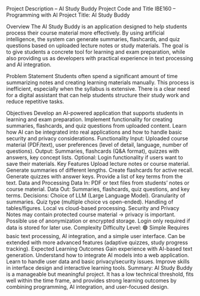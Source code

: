 Project Description – AI Study Buddy
Project Code and Title
IBE160 – Programming with AI
Project Title: AI Study Buddy

Overview
The AI Study Buddy is an application designed to help students process their course material more effectively. By using artificial intelligence, the system can generate summaries, flashcards, and quiz questions based on uploaded lecture notes or study materials. The goal is to give students a concrete tool for learning and exam preparation, while also providing us as developers with practical experience in text processing and AI integration.

Problem Statement
Students often spend a significant amount of time summarizing notes and creating learning materials manually. This process is inefficient, especially when the syllabus is extensive. There is a clear need for a digital assistant that can help students structure their study work and reduce repetitive tasks.

Objectives
Develop an AI-powered application that supports students in learning and exam preparation.
Implement functionality for creating summaries, flashcards, and quiz questions from uploaded content.
Learn how AI can be integrated into real applications and how to handle basic security and privacy considerations.
Functionality
Input: Uploaded course material (PDF/text), user preferences (level of detail, language, number of questions).
Output: Summaries, flashcards (Q&A format), quizzes with answers, key concept lists.
Optional: Login functionality if users want to save their materials.
Key Features
Upload lecture notes or course material.
Generate summaries of different lengths.
Create flashcards for active recall.
Generate quizzes with answer keys.
Provide a list of key terms from the text.
Data and Processing
Data In: PDF or text files from students’ notes or course material.
Data Out: Summaries, flashcards, quiz questions, and key terms.
Decisions:
Choice of LLM (Large Language Model).
Granularity of summaries.
Quiz type (multiple choice vs open-ended).
Handling of tables/figures.
Local vs cloud-based processing.
Security and Privacy
Notes may contain protected course material → privacy is important.
Possible use of anonymization or encrypted storage.
Login only required if data is stored for later use.
Complexity
Difficulty Level: 🟢 Simple
Requires basic text processing, AI integration, and a simple user interface.
Can be extended with more advanced features (adaptive quizzes, study progress tracking).
Expected Learning Outcomes
Gain experience with AI-based text generation.
Understand how to integrate AI models into a web application.
Learn to handle user data and basic privacy/security issues.
Improve skills in interface design and interactive learning tools.
Summary:
AI Study Buddy is a manageable but meaningful project. It has a low technical threshold, fits well within the time frame, and provides strong learning outcomes by combining programming, AI integration, and user-focused design.